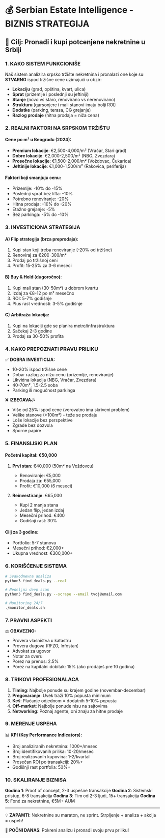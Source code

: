 # 💰 Serbian Estate Intelligence - BIZNIS STRATEGIJA

## 🎯 Cilj: Pronađi i kupi potcenjene nekretnine u Srbiji

### 1. KAKO SISTEM FUNKCIONIŠE

Naš sistem analizira srpsko tržište nekretnina i pronalazi one koje su **STVARNO** ispod tržišne cene uzimajući u obzir:

- **Lokaciju** (grad, opština, kvart, ulica)
- **Sprat** (prizemlje i poslednji su jeftiniji)
- **Stanje** (novo vs staro, renovirano vs nerenovirano)
- **Strukturu** (garsonjere i mali stanovi imaju bolji ROI)
- **Dodatke** (parking, terasa, CG grejanje)
- **Razlog prodaje** (hitna prodaja = niža cena)

### 2. REALNI FAKTORI NA SRPSKOM TRŽIŠTU

#### Cene po m² u Beogradu (2024):
- **Premium lokacije**: €2,500-4,000/m² (Vračar, Stari grad)
- **Dobre lokacije**: €2,000-2,500/m² (NBG, Zvezdara)
- **Prosečne lokacije**: €1,500-2,000/m² (Voždovac, Čukarica)
- **Jeftinije lokacije**: €1,000-1,500/m² (Rakovica, periferija)

#### Faktori koji smanjuju cenu:
- Prizemlje: -10% do -15%
- Poslednji sprat bez lifta: -10%
- Potrebno renoviranje: -20%
- Hitna prodaja: -10% do -20%
- Etažno grejanje: -5%
- Bez parkinga: -5% do -10%

### 3. INVESTICIONA STRATEGIJA

#### A) Flip strategija (brza preprodaja):
1. Kupi stan koji treba renoviranje (-20% od tržišne)
2. Renoviraj za €200-300/m²
3. Prodaj po tržišnoj ceni
4. Profit: 15-25% za 3-6 meseci

#### B) Buy & Hold (dugoročno):
1. Kupi mali stan (30-50m²) u dobrom kvartu
2. Izdaj za €8-12 po m² mesečno
3. ROI: 5-7% godišnje
4. Plus rast vrednosti: 3-5% godišnje

#### C) Arbitraža lokacija:
1. Kupi na lokaciji gde se planira metro/infrastruktura
2. Sačekaj 2-3 godine
3. Prodaj sa 30-50% profita

### 4. KAKO PREPOZNATI PRAVU PRILIKU

✅ **DOBRA INVESTICIJA:**
- 10-20% ispod tržišne cene
- Dobar razlog za nižu cenu (prizemlje, renoviranje)
- Likvidna lokacija (NBG, Vračar, Zvezdara)
- 40-70m², 1.5-2.5 soba
- Parking ili mogućnost parkinga

❌ **IZBEGAVAJ:**
- Više od 25% ispod cene (verovatno ima skriveni problem)
- Velike stanove (>100m²) - teže se prodaju
- Loše lokacije bez perspektive
- Zgrade bez dozvola
- Sporne papire

### 5. FINANSIJSKI PLAN

#### Početni kapital: €50,000
1. **Prvi stan**: €40,000 (50m² na Voždovcu)
   - Renoviranje: €5,000
   - Prodaja za: €55,000
   - Profit: €10,000 (6 meseci)

2. **Reinvestiranje**: €65,000
   - Kupi 2 manja stana
   - Jedan flip, jedan izdaj
   - Mesečni prihod: €400
   - Godišnji rast: 30%

#### Cilj za 3 godine:
- Portfolio: 5-7 stanova
- Mesečni prihod: €2,000+
- Ukupna vrednost: €300,000+

### 6. KORIŠĆENJE SISTEMA

```bash
# Svakodnevna analiza
python3 find_deals.py --real

# Nedeljni deep scan
python3 find_deals.py --scrape --email tvoj@email.com

# Monitoring 24/7
./monitor_deals.sh
```

### 7. PRAVNI ASPEKTI

⚖️ **OBAVEZNO:**
- Provera vlasništva u katastru
- Provera dugova (RFZO, Infostan)
- Advokat za ugovor
- Notar za overu
- Porez na prenos: 2.5%
- Porez na kapitalni dobitak: 15% (ako prodaješ pre 10 godina)

### 8. TRIKOVI PROFESIONALACA

1. **Timing**: Najbolje ponude su krajem godine (novembar-decembar)
2. **Pregovaranje**: Uvek traži 10% popusta minimum
3. **Keš**: Plaćanje odjednom = dodatnih 5-10% popusta
4. **Off-market**: Najbolje ponude nisu na sajtovima
5. **Networking**: Poznaj agente, oni znaju za hitne prodaje

### 9. MERENJE USPEHA

📊 **KPI (Key Performance Indicators):**
- Broj analiziranih nekretnina: 1000+/mesec
- Broj identifikovanih prilika: 10-20/mesec
- Broj realizovanih kupovina: 1-2/kvartal
- Prosečan ROI po transakciji: 20%+
- Godišnji rast portfolia: 50%+

### 10. SKALIRANJE BIZNISA

**Godina 1**: Proof of concept, 2-3 uspešne transakcije
**Godina 2**: Sistemski pristup, 6-8 transakcija
**Godina 3**: Tim od 2-3 ljudi, 15+ transakcija
**Godina 5**: Fond za nekretnine, €5M+ AUM

---

💡 **ZAPAMTI**: Nekretnine su maraton, ne sprint. Strpljenje + analiza + akcija = uspeh!

🚀 **POČNI DANAS**: Pokreni analizu i pronađi svoju prvu priliku!